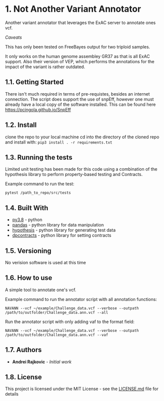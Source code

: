 # 1. Not Another Variant Annotator

Another variant annotator that leverages the ExAC server to 
annotate ones vcf. 

*Caveats*

This has only been tested on FreeBayes output for two triploid samples.

It only works on the human genome assembley GR37 as 
that is all ExAC support. Also their version of VEP, which performs the annotations for the impact of the variant is rather outdated.


## 1.1. Getting Started

There isn't much required in terms of pre-requistes, besides an internet connection. The script does support the use of snpEff, however one must already have a local copy of the software installed. This can be found here https://pcingola.github.io/SnpEff

## 1.2. Install

clone the repo to your local machine
cd into the directory of the cloned repo and install with:
`pip3 install . -r requirements.txt`

## 1.3. Running the tests

Limited unit testing has been made for this code using a combination of
the hypothesis library to perform property-based testing and Contracts.

Example command to run the test:

`pytest /path_to_repo/src/tests`


## 1.4. Built With

* [py3.8](https://www.python.org/downloads/release/python-380/) - python
* [pandas](https://pandas.pydata.org/) - python library for data manipulation
* [hypothesis](https://hypothesis.works/) - python library for generating test data
* [dpcontracts](https://github.com/deadpixi/contracts) - python library for setting contracts

## 1.5. Versioning

No verision software is used at this time

## 1.6. How to use

A simple tool to annotate one's vcf.

Example command to run the annotator script with all annotation functions:

`NAVANN --vcf ~/example/Challenge_data.vcf --verbose --outpath /path/to/outfolder/Challenge_data.ann.vcf --all`

Run the annotator script with only adding vaf to the format field:

`NAVANN --vcf ~/example/Challenge_data.vcf --verbose --outpath /path/to/outfolder/Challenge_data.ann.vcf --vaf`


## 1.7. Authors

* **Andrei Rajkovic** - *Initial work* 

## 1.8. License

This project is licensed under the MIT License - see the [LICENSE.md](LICENSE.md) file for details
